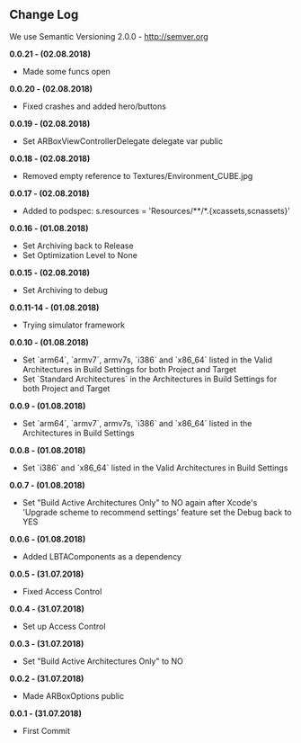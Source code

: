 <h2>Change Log</h2>

We use Semantic Versioning 2.0.0 - http://semver.org

<strong>0.0.21 - (02.08.2018) </strong>
<ul><li>Made some funcs open</li></ul>

<strong>0.0.20 - (02.08.2018) </strong>
<ul><li>Fixed crashes and added hero/buttons</li></ul>

<strong>0.0.19 - (02.08.2018) </strong>
<ul><li>Set ARBoxViewControllerDelegate delegate var public</li></ul>

<strong>0.0.18 - (02.08.2018) </strong>
<ul><li>Removed empty reference to Textures/Environment_CUBE.jpg</li></ul>

<strong>0.0.17 - (02.08.2018) </strong>
<ul><li>Added to podspec: s.resources = 'Resources/**/*.{xcassets,scnassets}'</li></ul>

<strong>0.0.16 - (01.08.2018) </strong>
<ul><li>Set Archiving back to Release</li>
    <li>Set Optimization Level to None</li></ul>

<strong>0.0.15 - (02.08.2018) </strong>
<ul><li>Set Archiving to debug</li></ul>

<strong>0.0.11-14 - (01.08.2018) </strong>
<ul><li>Trying simulator framework</li></ul>

<strong>0.0.10 - (01.08.2018) </strong>
<ul><li>Set `arm64`, `armv7`, armv7s, `i386` and `x86_64` listed in the Valid Architectures in Build Settings for both Project and Target</li>
    <li>Set `Standard Architectures` in the Architectures in Build Settings for both Project and Target</li></ul>

<strong>0.0.9 - (01.08.2018) </strong>
<ul><li>Set `arm64`, `armv7`, armv7s, `i386` and `x86_64` listed in the Architectures in Build Settings</li></ul>

<strong>0.0.8 - (01.08.2018) </strong>
<ul><li>Set `i386` and `x86_64` listed in the Valid Architectures in Build Settings</li></ul>

<strong>0.0.7 - (01.08.2018) </strong>
<ul><li>Set "Build Active Architectures Only" to NO again after Xcode's 'Upgrade scheme to recommend settings' feature set the Debug back to YES</li></ul>

<strong>0.0.6 - (01.08.2018) </strong>
<ul><li>Added LBTAComponents as a dependency</li></ul>

<strong>0.0.5 - (31.07.2018) </strong>
<ul><li>Fixed Access Control</li></ul>

<strong>0.0.4 - (31.07.2018) </strong>
<ul><li>Set up Access Control</li></ul>

<strong>0.0.3 - (31.07.2018) </strong>
<ul><li>Set "Build Active Architectures Only" to NO</li></ul>

<strong>0.0.2 - (31.07.2018) </strong>
<ul><li>Made ARBoxOptions public</li></ul>

<strong>0.0.1 - (31.07.2018) </strong>
<ul><li>First Commit</li></ul>
